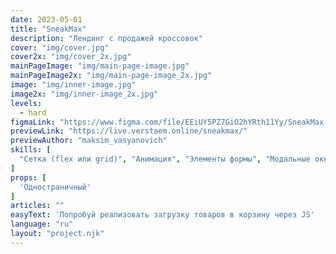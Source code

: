 ```yaml
---
date: 2023-05-01
title: "SneakMax"
description: "Лендинг с продажей кроссовок"
cover: "img/cover.jpg"
cover2x: "img/cover_2x.jpg"
mainPageImage: "img/main-page-image.jpg"
mainPageImage2x: "img/main-page-image_2x.jpg"
image: "img/inner-image.jpg"
image2x: "img/inner-image_2x.jpg"
levels:
  - hard
figmaLink: "https://www.figma.com/file/EEiUY5PZ7GiO2hYRth11Yy/SneakMax-YouTube?node-id=43-389&t=xDGksjKDuCrg31rb-0"
previewLink: "https://live.verstaem.online/sneakmax/"
previewAuthor: "maksim_vasyanovich"
skills: [
  "Сетка (flex или grid)", "Анимация", "Элементы формы", "Модальные окна"
]
props: [
  'Одностраничный'
]
articles: ""
easyText: 'Попробуй реализовать загрузку товаров в корзину через JS'
language: "ru"
layout: "project.njk"
---
```

